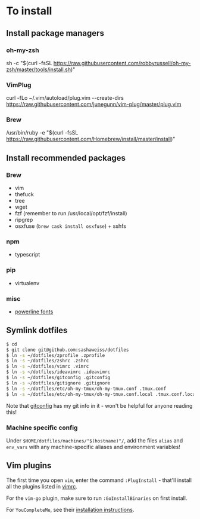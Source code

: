 # To install

## Install package managers

### oh-my-zsh
sh -c "$(curl -fsSL https://raw.githubusercontent.com/robbyrussell/oh-my-zsh/master/tools/install.sh)"

### VimPlug
curl -fLo ~/.vim/autoload/plug.vim --create-dirs https://raw.githubusercontent.com/junegunn/vim-plug/master/plug.vim

### Brew
/usr/bin/ruby -e "$(curl -fsSL https://raw.githubusercontent.com/Homebrew/install/master/install)"

## Install recommended packages

### Brew
- vim
- thefuck
- tree
- wget
- fzf (remember to run /usr/local/opt/fzf/install)
- ripgrep
- osxfuse (`brew cask install osxfuse`) + sshfs

### npm
- typescript

### pip
- virtualenv

### misc
- [powerline fonts](https://github.com/powerline/fonts)

## Symlink dotfiles
```sh
$ cd
$ git clone git@github.com:sashaweiss/dotfiles
$ ln -s ~/dotfiles/zprofile .zprofile
$ ln -s ~/dotfiles/zshrc .zshrc
$ ln -s ~/dotfiles/vimrc .vimrc
$ ln -s ~/dotfiles/ideavimrc .ideavimrc
$ ln -s ~/dotfiles/gitconfig .gitconfig
$ ln -s ~/dotfiles/gitignore .gitignore
$ ln -s ~/dotfiles/etc/oh-my-tmux/oh-my-tmux.conf .tmux.conf
$ ln -s ~/dotfiles/etc/oh-my-tmux/oh-my-tmux.conf.local .tmux.conf.local
```

Note that [gitconfig](./gitconfig) has my git info in it - won't be helpful for anyone reading this!

### Machine specific config
Under `$HOME/dotfiles/machines/"$(hostname)"/`, add the files `alias` and `env_vars` with any machine-specific aliases and environment variables!

## Vim plugins
The first time you open `vim`, enter the command `:PlugInstall` - that'll install all the plugins listed in [vimrc](./vimrc).

For the `vim-go` plugin, make sure to run `:GoInstallBinaries` on first install.

For `YouCompleteMe`, see their [installation instructions](https://github.com/Valloric/YouCompleteMe#full-installation-guide).


